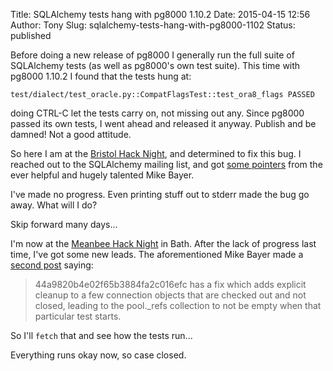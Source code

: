 Title: SQLAlchemy tests hang with pg8000 1.10.2
Date: 2015-04-15 12:56
Author: Tony
Slug: sqlalchemy-tests-hang-with-pg8000-1102
Status: published

Before doing a new release of pg8000 I generally run the full suite of SQLAlchemy tests (as well as pg8000's own test suite). This time with pg8000 1.10.2 I found that the tests hung at:  

    test/dialect/test_oracle.py::CompatFlagsTest::test_ora8_flags PASSED

  
doing CTRL-C let the tests carry on, not missing out any. Since pg8000 passed its own tests, I went ahead and released it anyway. Publish and be damned! Not a good attitude.  
  
So here I am at the [Bristol Hack Night](http://www.meetup.com/CodeHub-Bristol/events/220774326/), and determined to fix this bug. I reached out to the SQLAlchemy mailing list, and got [some pointers](https://groups.google.com/forum/#!searchin/sqlalchemy/pg8000/sqlalchemy/JxVovTmw7m4/4dr3AynbP54J) from the ever helpful and hugely talented Mike Bayer.  
  
I've made no progress. Even printing stuff out to stderr made the bug go away. What will I do?  
  
Skip forward many days...  
  
I'm now at the [Meanbee Hack Night](http://www.meetup.com/Meanbee-Hack-Nights/events/221569943/) in Bath. After the lack of progress last time, I've got some new leads. The aforementioned Mike Bayer made a [second post](https://groups.google.com/forum/#!topic/sqlalchemy/TFJGXR0jKPo) saying:  

> 44a9820b4e02f65b3884fa2c016efc has a fix which adds explicit cleanup to a few connection objects that are checked out and not closed, leading to the pool.\_refs collection to not be empty when that particular test starts.

So I'll `fetch` that and see how the tests run...  
  
Everything runs okay now, so case closed.

</p>

